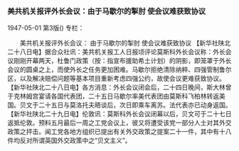 ### 美共机关报评外长会议：由于马歇尔的掣肘  使会议难获致协议

1947-05-01
第3版()
专栏：

　　美共机关报评外长会议：
    由于马歇尔的掣肘  使会议难获致协议
    【新华社陕北二十八日电】据合众社讯：美共机关报工人日报顷评论莫斯科外长会议称：外长会议刚刚开幕两天，杜鲁门政策（按：指宣布援助希土计划）的阴影，即笼罩于外长会议的圆桌之上，而使外长之任务更加困难。马歇尔拒绝清除纳粹、四强管制鲁尔区，以及解决赔偿问题等基本项目重新考虑四强公约，故使会议更难获致协议。
    【新华社陕北二十八日电】各方消息：外长会议闭会后，二十四日晚间，斯大林曾于克林姆宫宴请各国代表团，二十五日马歇尔率美代表团由莫斯科飞柏林转返美国。贝文于二十五日与莫洛托夫晤谈后，次日即乘车离苏。法代表亦已动身返国。
    【新华社陕北二十九日电】伦敦讯：莫斯科外长会议闭幕以后，贝文可于二十七日返抵伦敦。预料五月最后一周之工党会议上，彼又将遭受该党一部分人士对其外交政策之抨击。闻工党各地方组织已提出有关外交政策之提案二十一件，其中有十八件均反对所谓英国外交政策中之“贝文主义”。
